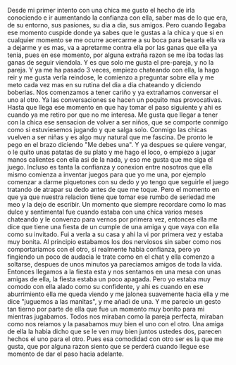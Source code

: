 Desde mi primer intento con una chica me gusto el hecho de irla conociendo e ir aumentando la confianza con ella, saber mas de lo que era, de su entorno, sus pasiones, su dia a dia, sus amigos. Pero cuando llegaba ese momento cuspide donde ya sabes que le gustas a la chica y que si en cualquier momento se me ocurre acercarme a su boca para besarla ella va a dejarme y es mas, va a apretarme contra ella por las ganas que ella ya tenia, pues en ese momento, por alguna extraña razon se me iba todas las ganas de seguir viendola. 
Y es que solo me gusta el pre-pareja, y no la pareja. 
Y ya me ha pasado 3 veces, empiezo chateando con ella, la hago reir y me gusta verla reindose, le comienzo a preguntar sobre ella y me meto cada vez mas en su rutina del dia a dia chateando y diciendo boberias. Nos comenzamos a tener cariño y ya extrañamos conversar el uno al otro. Ya las conversaciones se hacen un poquito mas provocativas. Hasta que llega ese momento en que hay tomar el paso siguiente y ahi es cuando ya me retiro por que no me interesa.
Me gusta que llegar a tener con la chica ese sensacion de volver a ser niños, que se comporte conmigo como si estuviesemos jugando y que salga solo. Conmigo las chicas vuelven a ser niñas y es algo muy natural que me fascina. De pronto le pego en el brazo diciendo "Me debes una". Y ya despues se quiere vengar, o le quito unas patatas de su plato y me hago el loco, o empiezo a jugar manos calientes con ella asi de la nada, y eso me gusta que me siga el juego. Incluso es tanta la confianza y conexion entre nosotros que ella mismo comienza a inventar juegos para que yo me una, por ejemplo comenzar a darme piquetones con su dedo y yo tengo que seguirle el juego tratando de atrapar su dedo antes de que me toque.
Pero el momento en que ya que nuestra relacion tiene que tomar ese rumbo de seriedad me meo y la dejo de escribir. 
Un momento que siempre recordare como lo mas dulce y sentimental fue cuando estaba con una chica varios meses chateando y le convenzo para vernos por primera vez, entonces ella me dice que tiene una fiesta de un cumple de una amiga y que vaya con ella como su invitado. Fui a verla a su casa y ahi la vi por primera vez y estaba muy bonita. Al principio estabamos los dos nerviosos sin saber como nos comportariamos con el otro, si realmente habia confianza, pero yo fingiendo un poco de audacia le trate como en el chat y ella comenzo a soltarse, despues de unos minutos ya pareciamos amigos de toda la vida. Entonces llegamos a la fiesta esta y nos sentamos en una mesa con unas amigas de ella, la fiesta estaba un poco apagada. Pero yo estaba muy comodo con ella alado como su confidente, y ahi es cuando en ese aburrimiento ella me queda viendo y me jalonea suavemente hacia ella y me dice "juguemos a las manitas", y me añadi de una. Y me parecio un gesto tan tierno por parte de ella que fue un momento muy bonito para mi mientras jugabamos. Todos nos miraban como la pareja perfecta, miraban como nos reiamos y la pasabamos muy bien el uno con el otro. Una amiga de ella la habia dicho que se le ven muy bien juntos ustedes dos, parecen hechos el uno para el otro. 
Pues esa comodidad con otro ser es la que me gusta, que por alguna razon siento que se perderá cuando llegue ese momento de dar el paso hacia adelante. 